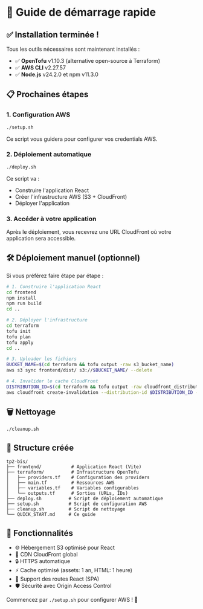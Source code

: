 # 🚀 Guide de démarrage rapide

## ✅ Installation terminée !

Tous les outils nécessaires sont maintenant installés :

- ✅ **OpenTofu** v1.10.3 (alternative open-source à Terraform)
- ✅ **AWS CLI** v2.27.57
- ✅ **Node.js** v24.2.0 et npm v11.3.0

## 📋 Prochaines étapes

### 1. Configuration AWS

```bash
./setup.sh
```

Ce script vous guidera pour configurer vos credentials AWS.

### 2. Déploiement automatique

```bash
./deploy.sh
```

Ce script va :

- Construire l'application React
- Créer l'infrastructure AWS (S3 + CloudFront)
- Déployer l'application

### 3. Accéder à votre application

Après le déploiement, vous recevrez une URL CloudFront où votre application sera accessible.

## 🛠 Déploiement manuel (optionnel)

Si vous préférez faire étape par étape :

```bash
# 1. Construire l'application React
cd frontend
npm install
npm run build
cd ..

# 2. Déployer l'infrastructure
cd terraform
tofu init
tofu plan
tofu apply
cd ..

# 3. Uploader les fichiers
BUCKET_NAME=$(cd terraform && tofu output -raw s3_bucket_name)
aws s3 sync frontend/dist/ s3://$BUCKET_NAME/ --delete

# 4. Invalider le cache CloudFront
DISTRIBUTION_ID=$(cd terraform && tofu output -raw cloudfront_distribution_id)
aws cloudfront create-invalidation --distribution-id $DISTRIBUTION_ID --paths "/*"
```

## 🗑 Nettoyage

```bash
./cleanup.sh
```

## 📁 Structure créée

```
tp2-bis/
├── frontend/           # Application React (Vite)
├── terraform/          # Infrastructure OpenTofu
│   ├── providers.tf    # Configuration des providers
│   ├── main.tf         # Ressources AWS
│   ├── variables.tf    # Variables configurables
│   └── outputs.tf      # Sorties (URLs, IDs)
├── deploy.sh          # Script de déploiement automatique
├── setup.sh           # Script de configuration AWS
├── cleanup.sh         # Script de nettoyage
└── QUICK_START.md     # Ce guide
```

## 🎯 Fonctionnalités

- 🌐 Hébergement S3 optimisé pour React
- 🚀 CDN CloudFront global
- 🔒 HTTPS automatique
- ⚡ Cache optimisé (assets: 1 an, HTML: 1 heure)
- 🔄 Support des routes React (SPA)
- 🛡️ Sécurité avec Origin Access Control

Commencez par `./setup.sh` pour configurer AWS ! 🎉
